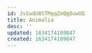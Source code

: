 ```yaml
---
id: JsSudU8STMqqZmQgOuwUQ
title: Animalia
desc: ''
updated: 1634174109847
created: 1634174109847
---
```


